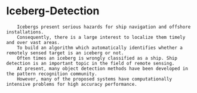 # Iceberg-Detection
        Icebergs present serious hazards for ship navigation and offshore installations.
        Consequently, there is a large interest to localize them timely and over vast areas. 
        To build an algorithm which automatically identifies whether a remotely sensed target is an iceberg or not. 
        Often times an iceberg is wrongly classified as a ship. Ship detection is an important topic in the field of remote sensing.
        At present, many object detection methods have been developed in the pattern recognition community. 
        However, many of the proposed systems have computationally intensive problems for high accuracy performance.
